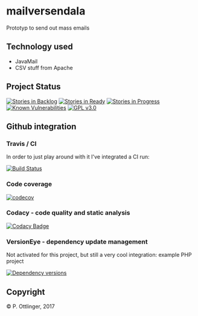 # mailversendala
Prototyp to send out mass emails

## Technology used

* JavaMail
* CSV stuff from Apache

## Project Status

[![Stories in Backlog](https://badge.waffle.io/ottlinger/mailversendala.png?label=backlog&title=Backlog)](https://waffle.io/ottlinger/mailversendala)
[![Stories in Ready](https://badge.waffle.io/ottlinger/mailversendala.png?label=ready&title=Ready)](https://waffle.io/ottlinger/mailversendala)
[![Stories in Progress](https://badge.waffle.io/ottlinger/mailversendala.png?label=in%20progress&title=In%20Progress)](https://waffle.io/ottlinger/mailversendala)
[![Known Vulnerabilities](https://snyk.io/test/github/ottlinger/mailversendala/badge.svg)](https://snyk.io/test/github/ottlinger/mailversendala)
[![GPL v3.0](https://img.shields.io/github/license/ottlinger/mailversendala.svg)](https://www.apache.org/licenses/LICENSE-2.0.html)

## Github integration
### Travis / CI

In order to just play around with it I've integrated a CI run:

[![Build Status](https://travis-ci.org/ottlinger/mailversendala.svg?branch=master)](https://travis-ci.org/ottlinger/mailversendala)

### Code coverage

[![codecov](https://codecov.io/gh/ottlinger/mailversendala/branch/master/graph/badge.svg)](https://codecov.io/gh/ottlinger/mailversendala)

### Codacy - code quality and static analysis

[![Codacy Badge](https://api.codacy.com/project/badge/Grade/c8fc0c6ef3d14192a2a8f84a670ccb92)](https://www.codacy.com/app/github_25/mailversendala)

### VersionEye - dependency update management

Not activated for this project, but still a very cool integration: example PHP project

[![Dependency versions](https://www.versioneye.com/user/projects/58978d3ea35eb6002e873a36/badge.svg)](https://www.versioneye.com/user/projects/58978d3ea35eb6002e873a36?child=summary)



## Copyright

&copy; P. Ottlinger, 2017
